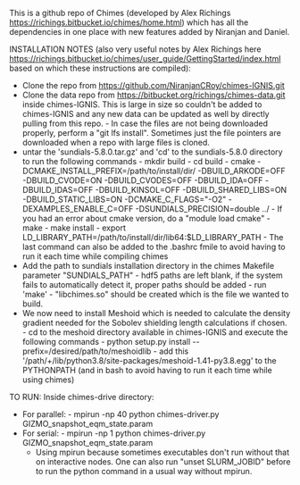    This is a github repo of Chimes (developed by Alex Richings https://richings.bitbucket.io/chimes/home.html) which has all the dependencies in one place with new features added by Niranjan and Daniel.
   
   INSTALLATION NOTES (also very useful notes by Alex Richings here https://richings.bitbucket.io/chimes/user_guide/GettingStarted/index.html based on which these instructions are compiled): 
   - Clone the repo from https://github.com/NiranjanCRoy/chimes-IGNIS.git
   - Clone the data repo from https://bitbucket.org/richings/chimes-data.git inside chimes-IGNIS. This is large in size so couldn't be added to chimes-IGNIS and any new data can be updated as well by directly pulling from this repo.
	- In case the files are not being downloaded properly, perform a "git lfs install". Sometimes just the file pointers are downloaded when a repo with large files is cloned. 
   - untar the 'sundials-5.8.0.tar.gz' and 'cd' to the sundials-5.8.0 directory to run the following commands
   	- mkdir build
   	- cd build
   	- cmake -DCMAKE_INSTALL_PREFIX=/path/to/install/dir/ -DBUILD_ARKODE=OFF -DBUILD_CVODE=ON -DBUILD_CVODES=OFF -DBUILD_IDA=OFF -DBUILD_IDAS=OFF -DBUILD_KINSOL=OFF -DBUILD_SHARED_LIBS=ON -DBUILD_STATIC_LIBS=ON -DCMAKE_C_FLAGS="-O2" -DEXAMPLES_ENABLE_C=OFF -DSUNDIALS_PRECISION=double ../
   	- If you had an error about cmake version, do a "module load cmake"
   	- make
   	- make install
   	- export LD_LIBRARY_PATH=/path/to/install/dir/lib64:$LD_LIBRARY_PATH
   	- The last command can also be added to the .bashrc fmile to avoid having to run it each time while compiling chimes
   - Add the path to sundials installation directory in the chimes Makefile parameter "SUNDIALS_PATH" 
   	- hdf5 paths are left blank, if the system fails to automatically detect it, proper paths should be added
   	- run 'make'
   	- "libchimes.so" should be created which is the file we wanted to build.
   - We now need to install Meshoid which is needed to calculate the density gradient needed for the Sobolev shielding length calculations if chosen.
   	-  cd to the meshoid directory available in chimes-IGNIS and execute the following commands
   	- python setup.py install --prefix=/desired/path/to/meshoidlib
   	- add this '/path/+/lib/python3.8/site-packages/meshoid-1.41-py3.8.egg' to the PYTHONPATH (and in bash to avoid having to run it each time while using chimes)
   
   
   TO RUN: 
   Inside chimes-drive directory:
   - For parallel:
   	- mpirun -np 40 python chimes-driver.py GIZMO_snapshot_eqm_state.param 
   - For serial:
	- mpirun -np 1 python chimes-driver.py GIZMO_snapshot_eqm_state.param 
		- Using mpirun because sometimes executables don't run without that on interactive nodes. One can also run "unset SLURM_JOBID" before to run the python command in a usual way without mpirun.  
